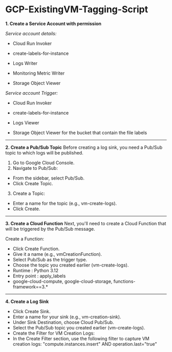 # GCP-ExistingVM-Tagging-Script
**1. Create a Service Account with permission**

_Service account details:_

- Cloud Run Invoker

- create-labels-for-instance

- Logs Writer

- Monitoring Metric Writer

- Storage Object Viewer



_Service account Trigger:_

- Cloud Run Invoker

- create-labels-for-instance

- Logs Viewer

- Storage Object Viewer for the bucket that contain the file labels


---------------------------------------

**2. Create a Pub/Sub Topic**
Before creating a log sink, you need a Pub/Sub topic to which logs will be published.
1.	Go to Google Cloud Console.
2.	Navigate to Pub/Sub:
- From the sidebar, select Pub/Sub.
- Click Create Topic.
3.	Create a Topic:
- Enter a name for the topic (e.g., vm-create-logs).
- Click Create.


---------------------------------------


**3. Create a Cloud Function**
Next, you'll need to create a Cloud Function that will be triggered by the Pub/Sub message.


Create a Function:
- Click Create Function.
- Give it a name (e.g., vmCreationFunction).
- Select Pub/Sub as the trigger type.
- Choose the topic you created earlier (vm-create-logs).
- Runtime : Python 3.12
- Entry point : apply_labels
- google-cloud-compute, google-cloud-storage, functions-framework==3.*


---------------------------------------

**4.	Create a Log Sink**
- Click Create Sink.
- Enter a name for your sink (e.g., vm-creation-sink).
- Under Sink Destination, choose Cloud Pub/Sub.
- Select the Pub/Sub topic you created earlier (vm-create-logs).
- Create the Filter for VM Creation Logs:
- In the Create Filter section, use the following filter to capture VM creation logs:
"compute.instances.insert" AND operation.last="true"
